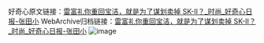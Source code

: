 好奇心原文链接：[雷富礼你重回宝洁，就是为了谋划卖掉 SK-II？_时尚_好奇心日报-张田小](https://www.qdaily.com/articles/8717.html)
WebArchive归档链接：[雷富礼你重回宝洁，就是为了谋划卖掉 SK-II？_时尚_好奇心日报-张田小](http://web.archive.org/web/20190623153342/https://www.qdaily.com/articles/8717.html)
![image](http://ww3.sinaimg.cn/large/007d5XDply1g3vdr5jxn8j30u03gxb29)